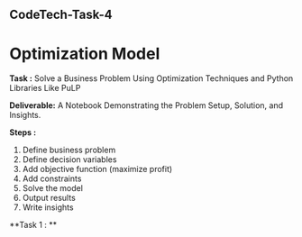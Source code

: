 ## CodeTech-Task-4

# **Optimization Model**

**Task :** Solve a Business Problem Using Optimization Techniques and Python Libraries Like PuLP

**Deliverable:** A Notebook Demonstrating the Problem Setup, Solution, and Insights.

**Steps :**
1) Define business problem
2) Define decision variables
3) Add objective function (maximize profit)
4) Add constraints
5) Solve the model
6) Output results
7) Write insights


**Task 1 : ** 
